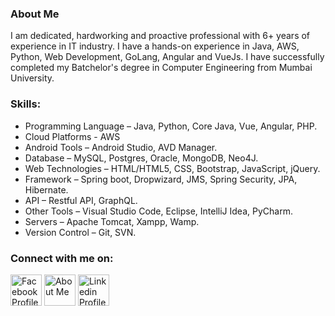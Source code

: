 ### About Me

I am dedicated, hardworking and proactive professional with 6+ years of experience in IT industry. I have a hands-on experience in Java, AWS, Python, Web Development, GoLang, Angular and VueJs. I have successfully completed my Batchelor's degree in Computer Engineering from Mumbai University.
### Skills:

<!-- UL -->
* Programming Language – Java, Python, Core Java, Vue, Angular, PHP.
* Cloud Platforms - AWS
* Android Tools – Android Studio, AVD Manager.
* Database – MySQL, Postgres, Oracle, MongoDB, Neo4J.
* Web Technologies – HTML/HTML5, CSS, Bootstrap, JavaScript, jQuery.
* Framework – Spring boot, Dropwizard, JMS, Spring Security, JPA, Hibernate.
* API – Restful API, GraphQL.
* Other Tools – Visual Studio Code, Eclipse, IntelliJ Idea, PyCharm.
* Servers – Apache Tomcat, Xampp, Wamp.
* Version Control – Git, SVN.

### Connect with me on:

[<img align='center' margin = '150px'  alt="Facebook Profile" width="50px" src="https://cdn.jsdelivr.net/npm/simple-icons@v3/icons/facebook.svg" />][facebook] [<img align='center' margin = '150px'  alt="About Me" width="50px" src="https://cdn.jsdelivr.net/npm/simple-icons@v3/icons/about-dot-me.svg" />][aboutme]
[<img align='center' margin = '150px' alt="Linkedin Profile" width="50px" src="https://cdn.jsdelivr.net/npm/simple-icons@v3/icons/linkedin.svg" />][linkedin] 

[linkedin]: https://www.linkedin.com/in/acpavnish/
[facebook]: https://www.facebook.com/acp.avnish
[aboutme]: https://avnishchoudhary.com/
